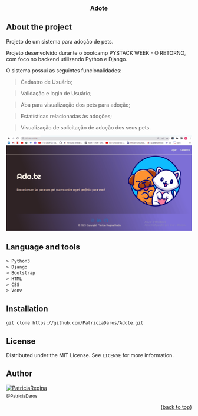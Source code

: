 
<div align="center" id="header">
  
  <h3>Adote</h3>
</div>


<!-- ============== ABOUT ============== -->
## About the project

<div>
  Projeto de um sistema para adoção de pets. 

  Projeto desenvolvido durante o bootcamp PYSTACK WEEK - O RETORNO, com foco no backend utilizando Python e Django.
  
  O sistema possui as seguintes funcionalidades:
  
  >Cadastro de Usuário;
  
  >Validação e login de Usuário;
  
  >Aba para visualização dos pets para adoção;
  
  >Estatísticas relacionadas às adoções;
  
  >Visualização de solicitação de adoção dos seus pets.

</div>

<a href="#"><img src="Animação_Adote.gif" alt="Logo"></a>


<!-- ============== LANGUAGE ============== -->
## Language and tools

```
> Python3
> Django
> Bootstrap
> HTML
> CSS
> Venv
```

<!-- ============== INSTALLATION ============== -->
## Installation

```
git clone https://github.com/PatriciaDaros/Adote.git
```


<!-- ============== LICENSE ============== -->
## License

Distributed under the MIT License. See `LICENSE` for more information.


<!-- ============== AUTHOR ============== -->
## Author

[<img alt="PatriciaRegina" src="https://github.com/PatriciaDaros.png?size=300" width="115"><br><sub>@PatriciaDaros</sub>](https://github.com/PatriciaDaros)

<p align="right">(<a href="#header">back to top</a>)</p>


<!-- ============== LINKs ============== -->
<!-- Alterar link -->
[Site-link]: https://github.com/RuanMiniguite/Password-Generator
[GitHub License-link]: https://github.com/RuanMiniguite/Password-Generator/blob/4695e1d2bd3571e4f315d18624b2b4a4d2e4e1b3/LICENSE

<!-- Alterar caminho para repositorio [Template-Readme] -->
[GitHub repo size-shields]: https://img.shields.io/github/repo-size/RuanMiniguite/Password-Generator?style=for-the-badge
[GitHub language count-shields]: https://img.shields.io/github/languages/count/RuanMiniguite/Password-Generator?style=for-the-badge
[GitHub forks-shields]: https://img.shields.io/github/forks/RuanMiniguite/Password-Generator?style=for-the-badge

<!-- link Shields-->
[GitHub License-shields]: https://img.shields.io/cocoapods/l/m?down_color=292929&up_color=292929&style=for-the-badge
[Site-shields]: https://img.shields.io/badge/Site-Live-292929?style=for-the-badge&logo=web&logoColor=white
[Website-link]: https://github.com/RuanMiniguite/Commit-Message
[Website-shields]: https://img.shields.io/website?down_color=292929&down_message=404&style=for-the-badge&logo=github&up_color=292929&up_message=Commit&url=https%3A%2F%2Fgithub.com%2FRuanMiniguite%2FCommit-Message
